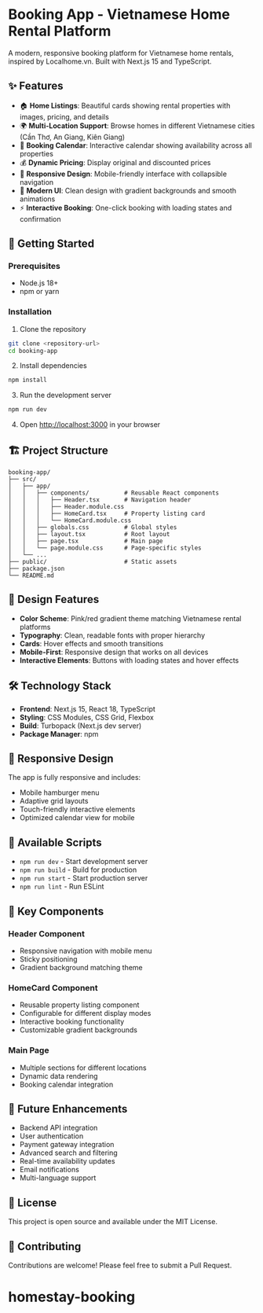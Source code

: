 # Booking App - Vietnamese Home Rental Platform

A modern, responsive booking platform for Vietnamese home rentals, inspired by Localhome.vn. Built with Next.js 15 and TypeScript.

## ✨ Features

- 🏠 **Home Listings**: Beautiful cards showing rental properties with images, pricing, and details
- 🌍 **Multi-Location Support**: Browse homes in different Vietnamese cities (Cần Thơ, An Giang, Kiên Giang)
- 📅 **Booking Calendar**: Interactive calendar showing availability across all properties
- 💰 **Dynamic Pricing**: Display original and discounted prices
- 📱 **Responsive Design**: Mobile-friendly interface with collapsible navigation
- 🎨 **Modern UI**: Clean design with gradient backgrounds and smooth animations
- ⚡ **Interactive Booking**: One-click booking with loading states and confirmation

## 🚀 Getting Started

### Prerequisites
- Node.js 18+ 
- npm or yarn

### Installation

1. Clone the repository
```bash
git clone <repository-url>
cd booking-app
```

2. Install dependencies
```bash
npm install
```

3. Run the development server
```bash
npm run dev
```

4. Open [http://localhost:3000](http://localhost:3000) in your browser

## 🏗️ Project Structure

```
booking-app/
├── src/
│   ├── app/
│   │   ├── components/          # Reusable React components
│   │   │   ├── Header.tsx       # Navigation header
│   │   │   ├── Header.module.css
│   │   │   ├── HomeCard.tsx     # Property listing card
│   │   │   └── HomeCard.module.css
│   │   ├── globals.css          # Global styles
│   │   ├── layout.tsx           # Root layout
│   │   ├── page.tsx             # Main page
│   │   └── page.module.css      # Page-specific styles
│   └── ...
├── public/                      # Static assets
├── package.json
└── README.md
```

## 🎨 Design Features

- **Color Scheme**: Pink/red gradient theme matching Vietnamese rental platforms
- **Typography**: Clean, readable fonts with proper hierarchy
- **Cards**: Hover effects and smooth transitions
- **Mobile-First**: Responsive design that works on all devices
- **Interactive Elements**: Buttons with loading states and hover effects

## 🛠️ Technology Stack

- **Frontend**: Next.js 15, React 18, TypeScript
- **Styling**: CSS Modules, CSS Grid, Flexbox
- **Build**: Turbopack (Next.js dev server)
- **Package Manager**: npm

## 📱 Responsive Design

The app is fully responsive and includes:
- Mobile hamburger menu
- Adaptive grid layouts
- Touch-friendly interactive elements
- Optimized calendar view for mobile

## 🔧 Available Scripts

- `npm run dev` - Start development server
- `npm run build` - Build for production
- `npm run start` - Start production server
- `npm run lint` - Run ESLint

## 🎯 Key Components

### Header Component
- Responsive navigation with mobile menu
- Sticky positioning
- Gradient background matching theme

### HomeCard Component
- Reusable property listing component
- Configurable for different display modes
- Interactive booking functionality
- Customizable gradient backgrounds

### Main Page
- Multiple sections for different locations
- Dynamic data rendering
- Booking calendar integration

## 🌟 Future Enhancements

- Backend API integration
- User authentication
- Payment gateway integration
- Advanced search and filtering
- Real-time availability updates
- Email notifications
- Multi-language support

## 📄 License

This project is open source and available under the MIT License.

## 🤝 Contributing

Contributions are welcome! Please feel free to submit a Pull Request.
# homestay-booking
